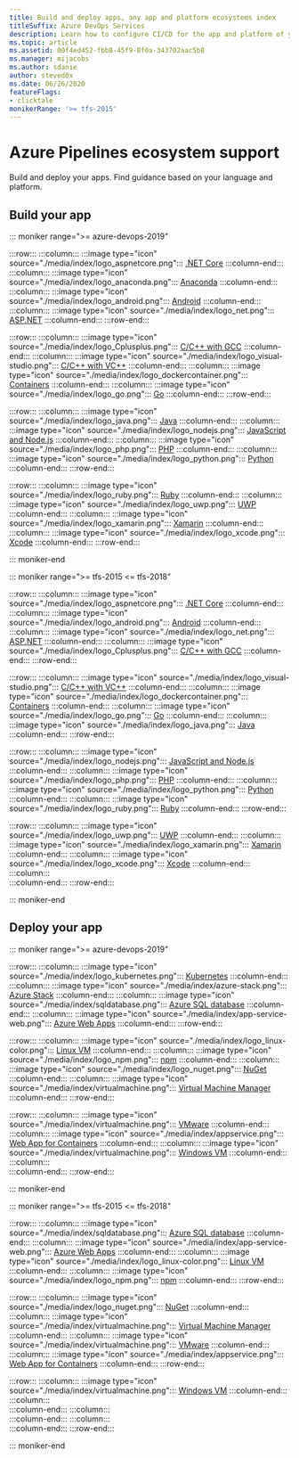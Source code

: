 ```yaml
---
title: Build and deploy apps, any app and platform ecosystems index
titleSuffix: Azure DevOps Services
description: Learn how to configure CI/CD for the app and platform of your choice using Azure Pipelines and Team Foundation Server (TFS).  
ms.topic: article
ms.assetid: 00f4ed452-fbb8-45f9-8f0a-343702aac5b8  
ms.manager: mijacobs 
ms.author: sdanie
author: steved0x
ms.date: 06/26/2020
featureFlags:
- clicktale 
monikerRange: '>= tfs-2015'
---
```


# Azure Pipelines ecosystem support

Build and deploy your apps. Find guidance based on your language and platform. 

## Build your app

::: moniker range=">= azure-devops-2019"

:::row:::
    :::column:::
        :::image type="icon" source="./media/index/logo_aspnetcore.png":::
        [.NET Core](dotnet-core.md)
    :::column-end:::
    :::column:::
        :::image type="icon" source="./media/index/logo_anaconda.png":::
        [Anaconda](anaconda.md)
    :::column-end:::
    :::column:::
        :::image type="icon" source="./media/index/logo_android.png":::
        [Android](android.md)
    :::column-end:::
    :::column:::
        :::image type="icon" source="./media/index/logo_net.png":::
        [ASP.NET](../apps/aspnet/build-aspnet-4.md)
    :::column-end:::
:::row-end:::

:::row:::
    :::column:::
        :::image type="icon" source="./media/index/logo_Cplusplus.png":::
        [C/C++ with GCC](../apps/c-cpp/gcc.md)
    :::column-end:::
    :::column:::
        :::image type="icon" source="./media/index/logo_visual-studio.png":::
        [C/C++ with VC++](../apps/windows/cpp.md)
    :::column-end:::
    :::column:::
        :::image type="icon" source="./media/index/logo_dockercontainer.png":::
        [Containers](./containers/build-image.md)
    :::column-end:::
    :::column:::
        :::image type="icon" source="./media/index/logo_go.png":::
        [Go](go.md)
    :::column-end:::
:::row-end:::

:::row:::
    :::column:::
        :::image type="icon" source="./media/index/logo_java.png":::
        [Java](java.md)
    :::column-end:::
    :::column:::
        :::image type="icon" source="./media/index/logo_nodejs.png":::
        [JavaScript and Node.js](javascript.md)
    :::column-end:::
    :::column:::
        :::image type="icon" source="./media/index/logo_php.png":::
        [PHP](php.md)
    :::column-end:::
    :::column:::
        :::image type="icon" source="./media/index/logo_python.png":::
        [Python](python.md)
    :::column-end:::
:::row-end:::

:::row:::
    :::column:::
        :::image type="icon" source="./media/index/logo_ruby.png":::
        [Ruby](ruby.md)
    :::column-end:::
    :::column:::
        :::image type="icon" source="./media/index/logo_uwp.png":::
        [UWP](../apps/windows/universal.md)
    :::column-end:::
    :::column:::
        :::image type="icon" source="./media/index/logo_xamarin.png":::
        [Xamarin](xamarin.md)
    :::column-end:::
    :::column:::
        :::image type="icon" source="./media/index/logo_xcode.png":::
        [Xcode](xcode.md)
    :::column-end:::
:::row-end:::

::: moniker-end

::: moniker range=">= tfs-2015 <= tfs-2018"

:::row:::
    :::column:::
        :::image type="icon" source="./media/index/logo_aspnetcore.png":::
        [.NET Core](dotnet-core.md)
    :::column-end:::
    :::column:::
        :::image type="icon" source="./media/index/logo_android.png":::
        [Android](android.md)
    :::column-end:::
    :::column:::
        :::image type="icon" source="./media/index/logo_net.png":::
        [ASP.NET](../apps/aspnet/build-aspnet-4.md)
    :::column-end:::
    :::column:::
        :::image type="icon" source="./media/index/logo_Cplusplus.png":::
        [C/C++ with GCC](../apps/c-cpp/gcc.md)
    :::column-end:::
:::row-end:::

:::row:::
   :::column:::
        :::image type="icon" source="./media/index/logo_visual-studio.png":::
        [C/C++ with VC++](../apps/windows/cpp.md)
    :::column-end:::
    :::column:::
        :::image type="icon" source="./media/index/logo_dockercontainer.png":::
        [Containers](./containers/build-image.md)
    :::column-end:::
    :::column:::
        :::image type="icon" source="./media/index/logo_go.png":::
        [Go](go.md)
    :::column-end:::
    :::column:::
        :::image type="icon" source="./media/index/logo_java.png":::
        [Java](java.md)
    :::column-end:::
:::row-end:::

:::row:::
    :::column:::
        :::image type="icon" source="./media/index/logo_nodejs.png":::
        [JavaScript and Node.js](javascript.md)
    :::column-end:::
    :::column:::
        :::image type="icon" source="./media/index/logo_php.png":::
        [PHP](php.md)
    :::column-end:::
    :::column:::
        :::image type="icon" source="./media/index/logo_python.png":::
        [Python](python.md)
    :::column-end:::
    :::column:::
        :::image type="icon" source="./media/index/logo_ruby.png":::
        [Ruby](ruby.md)
    :::column-end:::
:::row-end:::

:::row:::
    :::column:::
        :::image type="icon" source="./media/index/logo_uwp.png":::
        [UWP](../apps/windows/universal.md)
    :::column-end:::
    :::column:::
        :::image type="icon" source="./media/index/logo_xamarin.png":::
        [Xamarin](xamarin.md)
    :::column-end:::
    :::column:::
        :::image type="icon" source="./media/index/logo_xcode.png":::
        [Xcode](xcode.md)
    :::column-end:::
    :::column:::   
    :::column-end:::
:::row-end:::

::: moniker-end

## Deploy your app

::: moniker range=">= azure-devops-2019"

:::row:::
    :::column:::
        :::image type="icon" source="./media/index/logo_kubernetes.png":::
        [Kubernetes](./kubernetes/deploy.md)
    :::column-end:::
    :::column:::
        :::image type="icon" source="./media/index/azure-stack.png":::
        [Azure Stack](../targets/azure-stack.md)
    :::column-end:::
    :::column:::
        :::image type="icon" source="./media/index/sqldatabase.png":::
        [Azure SQL database](../targets/azure-sqldb.md)
    :::column-end:::
    :::column:::
        :::image type="icon" source="./media/index/app-service-web.png":::
        [Azure Web Apps](../targets/webapp.md)
    :::column-end:::
:::row-end:::

:::row:::
    :::column:::
        :::image type="icon" source="./media/index/logo_linux-color.png":::
        [Linux VM](../apps/cd/deploy-linuxvm-deploygroups.md)
    :::column-end:::
    :::column:::
        :::image type="icon" source="./media/index/logo_npm.png":::
        [npm](../artifacts/npm.md)
    :::column-end:::
    :::column:::
        :::image type="icon" source="./media/index/logo_nuget.png":::
        [NuGet](../artifacts/nuget.md)
    :::column-end:::
    :::column:::
        :::image type="icon" source="./media/index/virtualmachine.png":::
        [Virtual Machine Manager](../targets/scvmm.md)
    :::column-end:::
:::row-end:::

:::row:::
    :::column:::
        :::image type="icon" source="./media/index/virtualmachine.png":::
        [VMware](../targets/vmware.md)
    :::column-end:::
    :::column:::
        :::image type="icon" source="./media/index/appservice.png":::
        [Web App for Containers](../apps/cd/deploy-docker-webapp.md)
    :::column-end:::
    :::column:::
        :::image type="icon" source="./media/index/virtualmachine.png":::
        [Windows VM](../apps/cd/deploy-webdeploy-iis-deploygroups.md)
    :::column-end:::
    :::column:::   
    :::column-end:::
:::row-end:::

::: moniker-end

::: moniker range=">= tfs-2015 <= tfs-2018"

:::row:::
    :::column:::
        :::image type="icon" source="./media/index/sqldatabase.png":::
        [Azure SQL database](../targets/azure-sqldb.md)
    :::column-end:::
    :::column:::
        :::image type="icon" source="./media/index/app-service-web.png":::
        [Azure Web Apps](../targets/webapp.md)
    :::column-end:::
    :::column:::
        :::image type="icon" source="./media/index/logo_linux-color.png":::
        [Linux VM](../apps/cd/deploy-linuxvm-deploygroups.md)
    :::column-end:::
    :::column:::
        :::image type="icon" source="./media/index/logo_npm.png":::
        [npm](../artifacts/npm.md)
    :::column-end:::
:::row-end:::

:::row:::
    :::column:::
        :::image type="icon" source="./media/index/logo_nuget.png":::
        [NuGet](../artifacts/nuget.md)
    :::column-end:::
    :::column:::
        :::image type="icon" source="./media/index/virtualmachine.png":::
        [Virtual Machine Manager](../targets/scvmm.md)
    :::column-end:::
    :::column:::
        :::image type="icon" source="./media/index/virtualmachine.png":::
        [VMware](../targets/vmware.md)
    :::column-end:::
    :::column:::
        :::image type="icon" source="./media/index/appservice.png":::
        [Web App for Containers](../apps/cd/deploy-docker-webapp.md)
    :::column-end:::
:::row-end:::

:::row:::
    :::column:::
        :::image type="icon" source="./media/index/virtualmachine.png":::
        [Windows VM](../apps/cd/deploy-webdeploy-iis-deploygroups.md)
    :::column-end:::
    :::column:::   
    :::column-end:::
    :::column:::   
    :::column-end:::
    :::column:::   
    :::column-end:::
:::row-end:::

::: moniker-end

